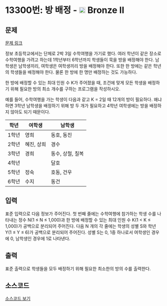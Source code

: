 # 13300번: 방 배정 - <img src="https://static.solved.ac/tier_small/4.svg" style="height:20px" /> Bronze II

<!-- performance -->

<!-- 문제 제출 후 깃허브에 푸시를 했을 때 제출한 코드의 성능이 입력될 공간입니다.-->

<!-- end -->

## 문제

[문제 링크](https://boj.kr/13300)


<p>정보 초등학교에서는 단체로 2박 3일 수학여행을 가기로 했다. 여러 학년이 같은 장소로 수학여행을 가려고 하는데 1학년부터 6학년까지 학생들이 묵을 방을 배정해야 한다. 남학생은 남학생끼리, 여학생은 여학생끼리 방을 배정해야 한다. 또한 한 방에는 같은 학년의 학생들을 배정해야 한다. 물론 한 방에 한 명만 배정하는 것도 가능하다.</p>

<p>한 방에 배정할 수 있는 최대 인원 수 K가 주어졌을 때, 조건에 맞게 모든 학생을 배정하기 위해 필요한 방의 최소 개수를 구하는 프로그램을 작성하시오.</p>

<p>예를 들어, 수학여행을 가는 학생이 다음과 같고 K = 2일 때 12개의 방이 필요하다. 왜냐하면 3학년 남학생을 배정하기 위해 방 두 개가 필요하고 4학년 여학생에는 방을 배정하지 않아도 되기 때문이다.</p>

<table class="table table-bordered table-center-30">
<thead>
<tr>
<th>학년</th>
<th>여학생</th>
<th>남학생</th>
</tr>
</thead>
<tbody>
<tr>
<td>1학년</td>
<td>영희</td>
<td>동호, 동진</td>
</tr>
<tr>
<td>2학년</td>
<td>혜진, 상희</td>
<td>경수</td>
</tr>
<tr>
<td>3학년</td>
<td>경희</td>
<td>동수, 상철, 칠복</td>
</tr>
<tr>
<td>4학년</td>
<td>&nbsp;</td>
<td>달호</td>
</tr>
<tr>
<td>5학년</td>
<td>정숙</td>
<td>호동, 건우</td>
</tr>
<tr>
<td>6학년</td>
<td>수지</td>
<td>동건</td>
</tr>
</tbody>
</table>



## 입력


<p>표준 입력으로 다음 정보가 주어진다. 첫 번째 줄에는 수학여행에 참가하는 학생 수를 나타내는 정수 N(1 ≤ N ≤ 1,000)과 한 방에 배정할 수 있는 최대 인원 수 K(1 &lt; K ≤ 1,000)가 공백으로 분리되어 주어진다. 다음 N 개의 각 줄에는 학생의 성별 S와 학년 Y(1 ≤ Y ≤ 6)가 공백으로 분리되어 주어진다. 성별 S는 0, 1중 하나로서 여학생인 경우에 0, 남학생인 경우에 1로 나타낸다.&nbsp;</p>



## 출력


<p>표준 출력으로 학생들을 모두 배정하기 위해 필요한 최소한의 방의 수를 출력한다.</p>



## 소스코드

[소스코드 보기](Main.java)